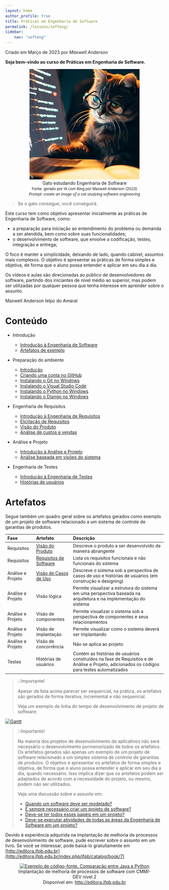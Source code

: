 ```yaml
---
layout: home
author_profile: true
title: Práticas em Engenharia de Software
permalink: /lessons/softeng/
sidebar:
    nav: "softeng"
---
```

Criado em Março de 2023 por *Maxwell Anderson*

**Seja bem-vindo ao curso de Práticas em Engenharia de Software.**

<figure style="text-align:center">
    <img src="../../../assets/images/gpt/cat_studying_glasses.jpg" width="350" alt="Gato estudando com óculos. Prompt: Create an image of a cat studying software engineering">
    <figcaption>Gato estudando Engenharia de Software</figcaption>
    <small>Fonte: gerado por IA com Bing por Maxwell Anderson (2023)</small>
    <br>
    <small><em>Prompt: create an image of a cat studying software engineering</em></small>
</figure>

> Se o gato consegue, você conseguirá.

Este curso tem como objetivo apresentar inicialmente as práticas de Engenharia de Software, como:

* a preparação para iniciação ao entendimento do problema ou demanda a ser atendida, bem como sobre suas funcionalidades;
* o desenvolvimento de software, que envolve a codificação, testes, integração e entrega;

O foco é manter a simplicidade, deixando de lado, quando cabível, assuntos mais complexos. O objetivo é apresentar as práticas de forma simples e objetiva, de forma que o aluno possa entender e aplicar em seu dia a dia.

Os vídeos e aulas são direcionadas ao público de desenvolvedores de software, partindo dos iniciantes de nível médio ao superior, mas podem ser utilizadas por qualquer pessoa que tenha interesse em aprender sobre o assunto.

Maxwell Anderson Ielpo do Amaral

# Conteúdo

* Introdução
  * [Introdução à Engenharia de Software](/lessons/softeng/zero/intro/)
  * [Artefatos de exemplo](#artefatos)
* Preparação do ambiente
  * [Introdução](/lessons/softeng/intro/intro/)
  * [Criando uma conta no GitHub](/lessons/softeng/intro/github/)
  * [Instalando o Git no Windows](/lessons/softeng/intro/git/)
  * [Instalando o Visual Studio Code](/lessons/softeng/intro/vscode/)
  * [Instalando o Python no Windows](/lessons/softeng/intro/python/)
  * [Instalando o Django no Windows](/lessons/softeng/intro/django/)
* Engenharia de Requisitos
  * [Introdução à Engenharia de Requisitos](/lessons/softeng/requirements/intro/)
  * [Elicitação de Requisitos](/lessons/softeng/requirements/elicitation/)
  * [Visão do Produto](/lessons/softeng/requirements/vision/)
  * [Análise de custos e vendas](/lessons/softeng/requirements/costs/)
* Análise e Projeto
  * [Introdução à Análise e Projeto](/lessons/softeng/design/intro/)
  * [Análise baseada em visões do sistema](/lessons/softeng/design/views/)
* Engenharia de Testes
  * [Introdução à Engenharia de Testes](/lessons/softeng/tests/intro/)
  * [Histórias de usuários](/lessons/softeng/tests/user-stories/)
  
  <!-- * [Configurando as extensões do VSCode](01.%20Prepara%C3%A7%C3%A3o%20do%20ambiente/06.%20Configurando%20as%20extens%C3%B5es%20do%20VSCode.md) 
  * Test Driven Development (TDD)
  * [Introdução](/lessons/softeng/tdd/intro/)
  * [Escrevendo histórias de usuários](/lessons/softeng/tdd/user-histories/)

  -->

# Artefatos

Segue também um quadro geral sobre os artefatos gerados como exemplo de um projeto de software relacionado a um sistema de controle de garantias de produtos.

| Fase              | Artefato                    | Descrição                                                                                                                                  |
| :---------------- | :-------------------------- | :----------------------------------------------------------------------------------------------------------------------------------------- |
| Requisitos        | [Visão do Produto][1]       | Descreve o produto a ser desenvolvido de maneira abrangente                                                                                |
| Requisitos        | [Requisitos de Software][2] | Lista os requisitos funcionais e não funcionais do sistema                                                                                 |
| Análise e Projeto | [Visão de Casos de Uso][3]  | Descreve o sistema sob a perspectiva de casos de uso e histórias de usuários (em construção e designing)                                   |
| Análise e Projeto | Visão lógica                | Permite visualizar a estrutura do sistema em uma perspectiva baseada na arquitetura e na implementação do sistema                          |
| Análise e Projeto | Visão de componentes        | Permite visualizar o sistema sob a perspectiva de componentes e seus relacionamentos                                                       |
| Análise e Projeto | Visão de implantação        | Permite visualizar como o sistema deverá ser implantando                                                                                   |
| Análise e Projeto | Visão de concorrência       | Não se aplica ao projeto                                                                                                                   |
| Testes            | Histórias de usuários       | Contém as histórias de usuários construídos na fase de Requisitos e de Análise e Projeto, adicionados os códigos para testes automatizados |

> 💡Importante!
> 
> Apesar da lista acima parecer ser sequencial, na prática, os artefatos são gerados de forma iterativa, incremental e não sequencial. 
>
> Veja um exemplo de linha do tempo de desenvolvimento de projeto de software:

[![Gantt](https://tinyurl.com/24u2e6ke)](https://tinyurl.com/24u2e6ke)<!--![Gantt](../../../assets/puml/gantt_artefacts.puml)-->

> 💡Importante!
> 
> Na maioria dos projetos de desenvolvimento de aplicativos não será necessário o desenvolvimento pormenorizado de todos os artefatos. Os artefatos gerados são apenas um exemplo de um projeto de software relacionado a um simples sistema de controle de garantias de produtos. O objetivo é apresentar os artefatos de forma simples e objetiva, de forma que o aluno possa entender e aplicar em seu dia a dia, quando necessário. Isso implica dizer que os artefatos podem ser adaptados de acordo com a necessidade do projeto, ou mesmo, podem não ser utilizados.
> 
> Veja uma discussão sobre o assunto em:
>
> - [Quando um software deve ser modelado?][101]
> - [É sempre necessário criar um projeto de software?][102]
> - [Deve-se ter todos esses papéis em um projeto?][103]
> - [Deve-se executar atividades de todas as áreas da Engenharia de Software em um projeto?][104]

Devido à experiência adquirida na implantação de melhoria de processos de desenvolvimento de software, pude escrever sobre o assunto em um livro. Se você se interessar, pode baixá-lo gratuitamente em [http://editora.ifpb.edu.br](http://editora.ifpb.edu.br/index.php/ifpb/catalog/book/7)

<center>
    <figure style="text-align:center">
        <a href="http://editora.ifpb.edu.br/index.php/ifpb/catalog/book/7">
            <img src="../../../../assets/images/lessons/intro09.png" width="250" alt="Exemplo de código-fonte. Comparação entre Java e Python">
        </a>
        <figcaption>
            Implantação de melhoria de processos de software com CMMI-DEV nível 2 
            <br>
            Disponível em: <a href="http://editora.ifpb.edu.br/index.php/ifpb/catalog/book/7">http://editora.ifpb.edu.br</a>
        </figcaption>
    </figure>
</center>

[1]: <https://github.com/maxwellamaral/maxwellamaral.github.io/blob/main/specs/requirements/vision.md>
[2]: <https://github.com/maxwellamaral/maxwellamaral.github.io/blob/main/specs/requirements/requirements.md>
[3]: <https://github.com/maxwellamaral/maxwellamaral.github.io/blob/main/specs/design/view-usecase.md>

[101]: </lessons/softeng/design/intro#quando-um-software-deve-ser-modelado>
[102]: </lessons/softeng/design/intro#é-sempre-necessário-criar-um-projeto-de-software>
[103]: </lessons/softeng/zero/intro#deve-se-ter-todos-esses-papéis-em-um-projeto>
[104]: </lessons/softeng/zero/intro#deve-se-executar-atividades-de-todas-as-áreas-da-engenharia-de-software-em-um-projeto>
